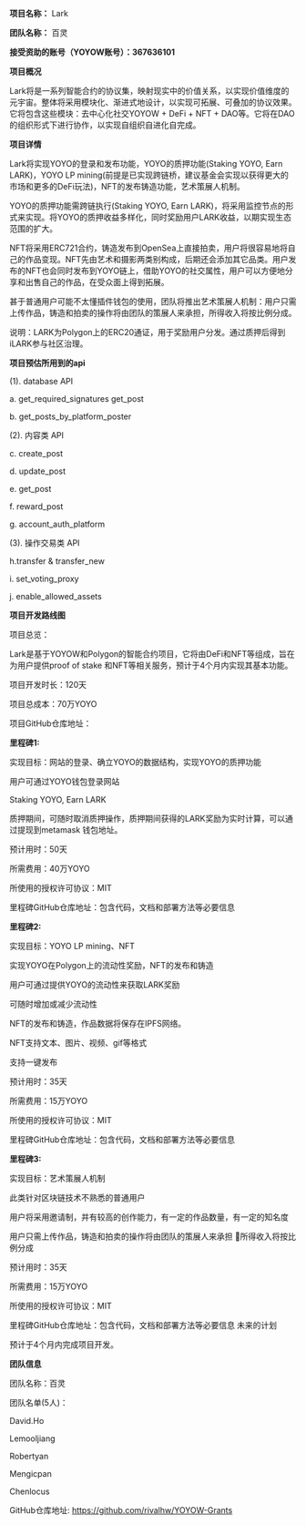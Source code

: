 
**项目名称：** Lark 

**团队名称：** 百灵

**接受资助的账号（YOYOW账号）：367636101**

**项目概况**

Lark将是一系列智能合约的协议集，映射现实中的价值关系，以实现价值维度的元宇宙。整体将采用模块化、渐进式地设计，以实现可拓展、可叠加的协议效果。它将包含这些模块：去中心化社交YOYOW + DeFi + NFT + DAO等。它将在DAO的组织形式下进行协作，以实现自组织自进化自完成。



**项目详情**

Lark将实现YOYO的登录和发布功能，YOYO的质押功能(Staking YOYO, Earn LARK)，YOYO LP mining(前提是已实现跨链桥，建议基金会实现以获得更大的市场和更多的DeFi玩法)，NFT的发布铸造功能，艺术策展人机制。

YOYO的质押功能需跨链执行(Staking YOYO, Earn LARK)，将采用监控节点的形式来实现。将YOYO的质押收益多样化，同时奖励用户LARK收益，以期实现生态范围的扩大。

NFT将采用ERC721合约，铸造发布到OpenSea上直接拍卖，用户将很容易地将自己的作品变现。NFT先由艺术和摄影两类别构成，后期还会添加其它品类。用户发布的NFT也会同时发布到YOYO链上，借助YOYO的社交属性，用户可以方便地分享和出售自己的作品，在受众面上得到拓展。

甚于普通用户可能不太懂插件钱包的使用，团队将推出艺术策展人机制：用户只需上传作品，铸造和拍卖的操作将由团队的策展人来承担，所得收入将按比例分成。

说明：LARK为Polygon上的ERC20通证，用于奖励用户分发。通过质押后得到iLARK参与社区治理。

**项目预估所用到的api**

(1). database API

a. get_required_signatures get_post 

b. get_posts_by_platform_poster

(2). 内容类 API

c. create_post

d. update_post

e. get_post

f.   reward_post

g. account_auth_platform

 (3). 操作交易类 API
 
h.transfer & transfer_new

i.  set_voting_proxy

j. enable_allowed_assets


**项目开发路线图**

项目总览：

Lark是基于YOYOW和Polygon的智能合约项目，它将由DeFi和NFT等组成，旨在为用户提供proof of stake 和NFT等相关服务，预计于4个月内实现其基本功能。

项目开发时长：120天

项目总成本：70万YOYO

项目GitHub仓库地址：

**里程碑1:**

实现目标：网站的登录、确立YOYO的数据结构，实现YOYO的质押功能

用户可通过YOYO钱包登录网站

Staking YOYO, Earn LARK

质押期间，可随时取消质押操作，质押期间获得的LARK奖励为实时计算，可以通过提现到metamask 钱包地址。

预计用时：50天

所需费用：40万YOYO

所使用的授权许可协议：MIT

里程碑GitHub仓库地址：包含代码，文档和部署方法等必要信息

**里程碑2:**

实现目标：YOYO LP mining、NFT

实现YOYO在Polygon上的流动性奖励，NFT的发布和铸造

用户可通过提供YOYO的流动性来获取LARK奖励

可随时增加或减少流动性

NFT的发布和铸造，作品数据将保存在IPFS网络。

NFT支持文本、图片、视频、gif等格式

支持一键发布

预计用时：35天

所需费用：15万YOYO

所使用的授权许可协议：MIT

里程碑GitHub仓库地址：包含代码，文档和部署方法等必要信息

**里程碑3:**

实现目标：艺术策展人机制

此类针对区块链技术不熟悉的普通用户

用户将采用邀请制，并有较高的创作能力，有一定的作品数量，有一定的知名度

用户只需上传作品，铸造和拍卖的操作将由团队的策展人来承担
所得收入将按比例分成 

预计用时：35天

所需费用：15万YOYO

所使用的授权许可协议：MIT

里程碑GitHub仓库地址：包含代码，文档和部署方法等必要信息
未来的计划

预计于4个月内完成项目开发。




**团队信息**

团队名称：百灵

团队名单(5人)：

David.Ho

Lemooljiang

Robertyan

Mengicpan

Chenlocus


GitHub仓库地址: https://github.com/rivalhw/YOYOW-Grants
